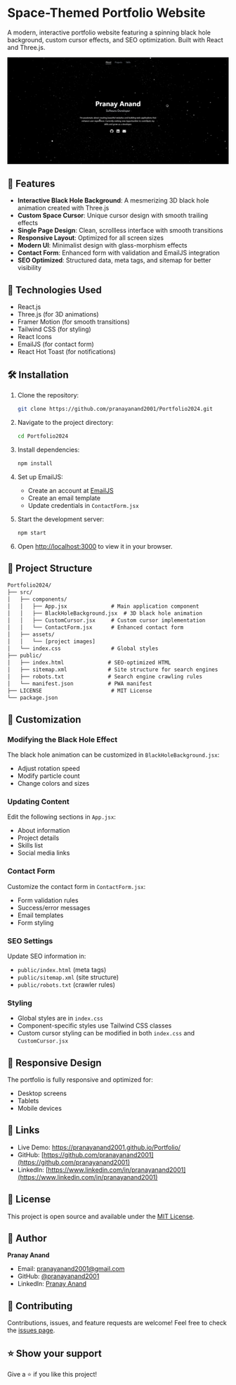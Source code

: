 # Space-Themed Portfolio Website

A modern, interactive portfolio website featuring a spinning black hole background, custom cursor effects, and SEO optimization. Built with React and Three.js.

![Portfolio Preview](./src/assets/portfolio-preview.png)

## 🌟 Features

- **Interactive Black Hole Background**: A mesmerizing 3D black hole animation created with Three.js
- **Custom Space Cursor**: Unique cursor design with smooth trailing effects
- **Single Page Design**: Clean, scrollless interface with smooth transitions
- **Responsive Layout**: Optimized for all screen sizes
- **Modern UI**: Minimalist design with glass-morphism effects
- **Contact Form**: Enhanced form with validation and EmailJS integration
- **SEO Optimized**: Structured data, meta tags, and sitemap for better visibility

## 🚀 Technologies Used

- React.js
- Three.js (for 3D animations)
- Framer Motion (for smooth transitions)
- Tailwind CSS (for styling)
- React Icons
- EmailJS (for contact form)
- React Hot Toast (for notifications)

## 🛠️ Installation

1. Clone the repository:
   ```bash
   git clone https://github.com/pranayanand2001/Portfolio2024.git
   ```

2. Navigate to the project directory:
   ```bash
   cd Portfolio2024
   ```

3. Install dependencies:
   ```bash
   npm install
   ```

4. Set up EmailJS:
   - Create an account at [EmailJS](https://www.emailjs.com/)
   - Create an email template
   - Update credentials in `ContactForm.jsx`

5. Start the development server:
   ```bash
   npm start
   ```

6. Open [http://localhost:3000](http://localhost:3000) to view it in your browser.

## 📁 Project Structure

```
Portfolio2024/
├── src/
│   ├── components/
│   │   ├── App.jsx              # Main application component
│   │   ├── BlackHoleBackground.jsx  # 3D black hole animation
│   │   ├── CustomCursor.jsx     # Custom cursor implementation
│   │   └── ContactForm.jsx      # Enhanced contact form
│   ├── assets/
│   │   └── [project images]
│   └── index.css                # Global styles
├── public/
│   ├── index.html              # SEO-optimized HTML
│   ├── sitemap.xml             # Site structure for search engines
│   ├── robots.txt              # Search engine crawling rules
│   └── manifest.json           # PWA manifest
├── LICENSE                      # MIT License
└── package.json
```

## 🎨 Customization

### Modifying the Black Hole Effect
The black hole animation can be customized in `BlackHoleBackground.jsx`:
- Adjust rotation speed
- Modify particle count
- Change colors and sizes

### Updating Content
Edit the following sections in `App.jsx`:
- About information
- Project details
- Skills list
- Social media links

### Contact Form
Customize the contact form in `ContactForm.jsx`:
- Form validation rules
- Success/error messages
- Email templates
- Form styling

### SEO Settings
Update SEO information in:
- `public/index.html` (meta tags)
- `public/sitemap.xml` (site structure)
- `public/robots.txt` (crawler rules)

### Styling
- Global styles are in `index.css`
- Component-specific styles use Tailwind CSS classes
- Custom cursor styling can be modified in both `index.css` and `CustomCursor.jsx`

## 📱 Responsive Design

The portfolio is fully responsive and optimized for:
- Desktop screens
- Tablets
- Mobile devices

## 🔗 Links

- Live Demo: https://pranayanand2001.github.io/Portfolio/
- GitHub: [https://github.com/pranayanand2001](https://github.com/pranayanand2001)
- LinkedIn: [https://www.linkedin.com/in/pranayanand2001](https://www.linkedin.com/in/pranayanand2001)

## 📄 License

This project is open source and available under the [MIT License](LICENSE).

## 👤 Author

**Pranay Anand**
- Email: pranayanand2001@gmail.com
- GitHub: [@pranayanand2001](https://github.com/pranayanand2001)
- LinkedIn: [Pranay Anand](https://www.linkedin.com/in/pranayanand2001)

## 🤝 Contributing

Contributions, issues, and feature requests are welcome! Feel free to check the [issues page](https://github.com/pranayanand2001/Portfolio2024/issues).

## ⭐ Show your support

Give a ⭐️ if you like this project! 
